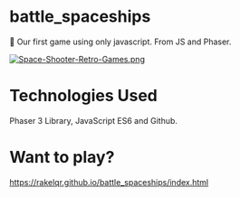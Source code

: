 # battle_spaceships
🚀 Our first game using only javascript. From JS and Phaser. 

[![Space-Shooter-Retro-Games.png](https://i.postimg.cc/2yXcFK3S/Space-Shooter-Retro-Games.png)](https://postimg.cc/SYCfmVWB)

# Technologies Used

Phaser 3 Library, JavaScript ES6 and Github. 

# Want to play?
 
https://rakelqr.github.io/battle_spaceships/index.html
